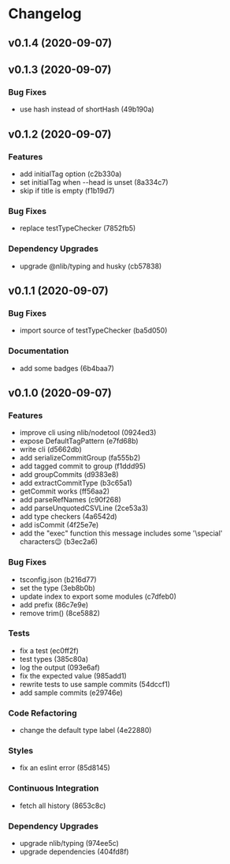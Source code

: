 # Changelog

## v0.1.4 (2020-09-07)


## v0.1.3 (2020-09-07)

### Bug Fixes

- use hash instead of shortHash (49b190a)


## v0.1.2 (2020-09-07)

### Features

- add initialTag option (c2b330a)
- set initialTag when --head is unset (8a334c7)
- skip if title is empty (f1b19d7)

### Bug Fixes

- replace testTypeChecker (7852fb5)

### Dependency Upgrades

- upgrade @nlib/typing and husky (cb57838)


## v0.1.1 (2020-09-07)

### Bug Fixes

- import source of testTypeChecker (ba5d050)

### Documentation

- add some badges (6b4baa7)


## v0.1.0 (2020-09-07)

### Features

- improve cli using nlib/nodetool (0924ed3)
- expose DefaultTagPattern (e7fd68b)
- write cli (d5662db)
- add serializeCommitGroup (fa555b2)
- add tagged commit to group (f1ddd95)
- add groupCommits (d9383e8)
- add extractCommitType (b3c65a1)
- getCommit works (ff56aa2)
- add parseRefNames (c90f268)
- add parseUnquotedCSVLine (2ce53a3)
- add type checkers (4a6542d)
- add isCommit (4f25e7e)
- add the "exec" function
this message includes some '\special' characters😉 (b3ec2a6)

### Bug Fixes

- tsconfig.json (b216d77)
- set the type (3eb8b0b)
- update index to export some modules (c7dfeb0)
- add prefix (86c7e9e)
- remove trim() (8ce5882)

### Tests

- fix a test (ec0ff2f)
- test types (385c80a)
- log the output (093e6af)
- fix the expected value (985add1)
- rewrite tests to use sample commits (54dccf1)
- add sample commits (e29746e)

### Code Refactoring

- change the default type label (4e22880)

### Styles

- fix an eslint error (85d8145)

### Continuous Integration

- fetch all history (8653c8c)

### Dependency Upgrades

- upgrade nlib/typing (974ee5c)
- upgrade dependencies (404fd8f)


